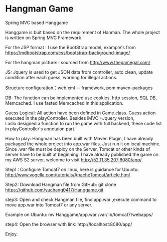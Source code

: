 # Hangman Game
Spring MVC based Hanggame

Hanggame is buit based on the requirement of Hanman. The whole project is written  on Spring MVC Framework

For the JSP format : I use the BootStrap model, example's from https://mdbootstrap.com/css/bootstrap-background-image/

For the hangman picture: I sourced from http://www.thegamegal.com/

JS: Jquery is used to get JSON data from controller, auto clean, update condition after each guess, warning for illegal actions. 

Structure configuration：web.xml -- framework,  pom maven-packages 

DB:  The function can be implemented use cookies, http session, SQL DB, Memcached. I use fasted Memcached in this application.

Guess Logical: All action have been defined in Game.class. Guess action executed in the playController. Besides iMVC +Jquery version,  
I aslo designed a function to run the game with full backend, these code list in playController's annotaion part.

How to play:
Hangman has been built with Maven Plugin, I have already packaged the whole project into app.war files. Just run it on local machine. Since .war file must be deploy on the Server, Tomcat or other kinds of server have to be built at beginning. I have already published the game on my AWS S2 server, welcome to visit http://52.11.35.207:8080/app/.

Step1 : 
Configure Tomcat7 on linux, here is guidance for Ubuntu: http://www.vogella.com/tutorials/ApacheTomcat/article.html

Step2: Download Hangman file from GitHub: git clone https://github.com/yuchang0417/Hanggame.git

step3: Open and check Hangman file, find app.war ,execute command to move app.war into Tomcat7 or any server. 

Example on Ubuntu: mv Hanggame/app.war /var/lib/tomcat7/webapps/

step4: Open the browser with link: http://localhost:8080/app/

Enjoy. 






   
   















